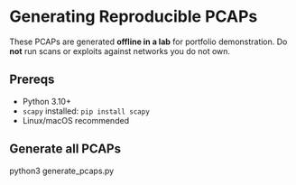 # Generating Reproducible PCAPs

These PCAPs are generated **offline in a lab** for portfolio demonstration. Do **not** run scans or exploits against networks you do not own.

## Prereqs
- Python 3.10+
- `scapy` installed: `pip install scapy`
- Linux/macOS recommended

## Generate all PCAPs
python3 generate_pcaps.py
